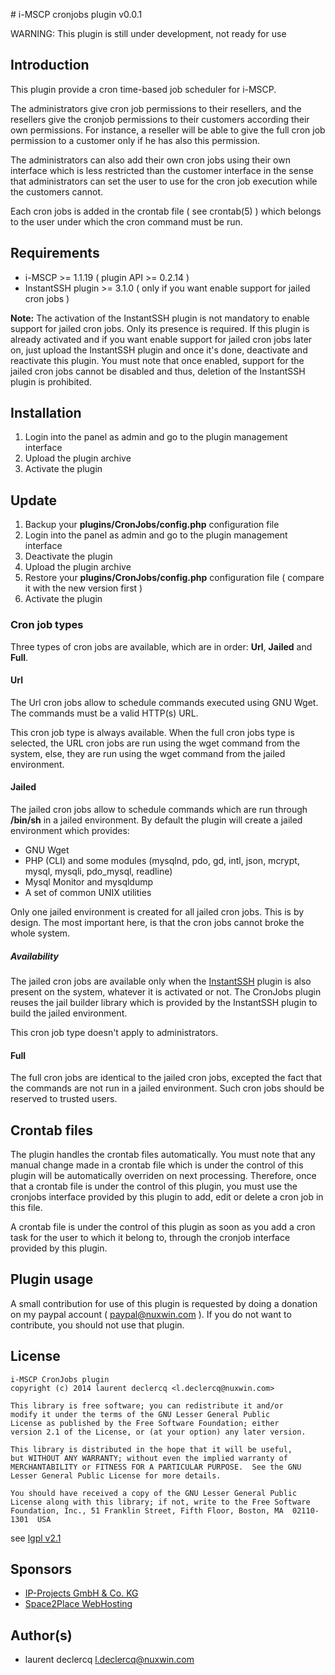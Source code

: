 # i-MSCP cronjobs plugin v0.0.1

WARNING: This plugin is still under development, not ready for use

## Introduction

This plugin provide a cron time-based job scheduler for i-MSCP. 

The administrators give cron job permissions to their resellers, and the resellers give the cronjob permissions to their
customers according their own permissions. For instance, a reseller will be able to give the full cron job permission to
a customer only if he has also this permission.

The administrators can also add their own cron jobs using their own interface which is less restricted than the customer
interface in the sense that administrators can set the user to use for the cron job execution while the customers cannot.

Each cron jobs is added in the crontab file ( see crontab(5) ) which belongs to the user under which the cron command
must be run.

## Requirements

* i-MSCP >= 1.1.19 ( plugin API >= 0.2.14 )
* InstantSSH plugin >= 3.1.0 ( only if you want enable support for jailed cron jobs )

**Note:** The activation of the InstantSSH plugin is not mandatory to enable support for jailed cron jobs. Only its
presence is required. If this plugin is already activated and if you want enable support for jailed cron jobs later on,
just upload the InstantSSH plugin and once it's done, deactivate and reactivate this plugin. You must note that once
enabled, support for the jailed cron jobs cannot be disabled and thus, deletion of the InstantSSH plugin is prohibited.

## Installation

1. Login into the panel as admin and go to the plugin management interface
2. Upload the plugin archive
3. Activate the plugin

## Update

1. Backup your **plugins/CronJobs/config.php** configuration file
2. Login into the panel as admin and go to the plugin management interface
3. Deactivate the plugin
4. Upload the plugin archive
5. Restore your **plugins/CronJobs/config.php** configuration file ( compare it with the new version first )
6. Activate the plugin

### Cron job types

Three types of cron jobs are available, which are in order: **Url**, **Jailed** and **Full**.

#### Url

The Url cron jobs allow to schedule commands executed using GNU Wget. The commands must be a valid HTTP(s) URL.

This cron job type is always available. When the full cron jobs type is selected, the URL cron jobs are run using the
wget command from the system, else, they are run using the wget command from the jailed environment.

#### Jailed

The jailed cron jobs allow to schedule commands which are run through **/bin/sh** in a jailed environment. By default
the plugin will create a jailed environment which provides:

* GNU Wget
* PHP (CLI) and some modules (mysqlnd, pdo, gd, intl, json, mcrypt, mysql, mysqli, pdo_mysql, readline)
* Mysql Monitor and mysqldump
* A set of common UNIX utilities

Only one jailed environment is created for all jailed cron jobs. This is by design. The most important here, is that the
cron jobs cannot broke the whole system.

##### Availability

The jailed cron jobs are available only when the [InstantSSH](../InstantSSH/README.md) plugin is also present on the
system, whatever it is activated or not. The CronJobs plugin reuses the jail builder library which is provided by the
InstantSSH plugin to build the jailed environment.

This cron job type doesn't apply to administrators.

#### Full

The full cron jobs are identical to the jailed cron jobs, excepted the fact that the commands are not run in a jailed
environment. Such cron jobs should be reserved to trusted users.

## Crontab files

The plugin handles the crontab files automatically. You must note that any manual change made in a crontab file which is
under the control of this plugin will be automatically overriden on next processing. Therefore, once that a crontab file
is under the control of this plugin, you must use the cronjobs interface provided by this plugin to add, edit or delete
a cron job in this file.

A crontab file is under the control of this plugin as soon as you add a cron task for the user to which it belong to,
through the cronjob interface provided by this plugin.

## Plugin usage

A small contribution for use of this plugin is requested by doing a donation on my paypal account ( paypal@nuxwin.com ).
If you do not want to contribute, you should not use that plugin.

## License

	i-MSCP CronJobs plugin
	copyright (c) 2014 laurent declercq <l.declercq@nuxwin.com>
	
	This library is free software; you can redistribute it and/or
	modify it under the terms of the GNU Lesser General Public
	License as published by the Free Software Foundation; either
	version 2.1 of the License, or (at your option) any later version.
	
	This library is distributed in the hope that it will be useful,
	but WITHOUT ANY WARRANTY; without even the implied warranty of
	MERCHANTABILITY or FITNESS FOR A PARTICULAR PURPOSE.  See the GNU
	Lesser General Public License for more details.
	
	You should have received a copy of the GNU Lesser General Public
	License along with this library; if not, write to the Free Software
	Foundation, Inc., 51 Franklin Street, Fifth Floor, Boston, MA  02110-1301  USA

 see [lgpl v2.1](http://www.gnu.org/licenses/lgpl-2.1.txt "lgpl v2.1")

## Sponsors

 - [IP-Projects GmbH & Co. KG](https://www.ip-projects.de/ "IP-Projects GmbH & Co. KG")
 - [Space2Place WebHosting](http://space2place.de "Space2Place WebHosting")

## Author(s)

 * laurent declercq <l.declercq@nuxwin.com>
